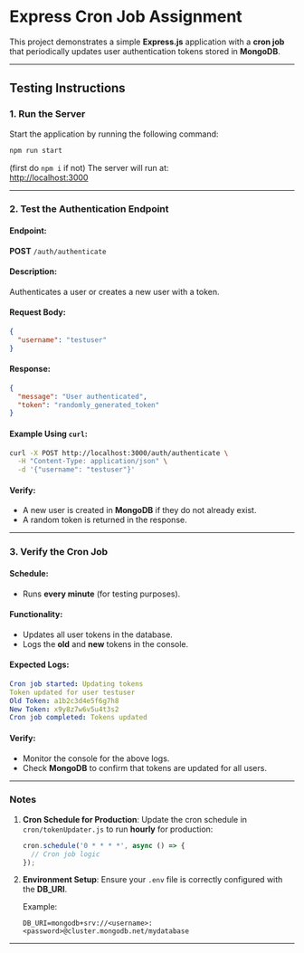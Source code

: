 # Express Cron Job Assignment

This project demonstrates a simple **Express.js** application with a **cron job** that periodically updates user authentication tokens stored in **MongoDB**.

---

## Testing Instructions

### 1. Run the Server
Start the application by running the following command:

```bash
npm run start
```
(first do ```npm i``` if not)
The server will run at:  
[http://localhost:3000](http://localhost:3000)

---

### 2. Test the Authentication Endpoint

#### Endpoint: 
**POST** `/auth/authenticate`

#### Description:
Authenticates a user or creates a new user with a token.

#### Request Body:
```json
{
  "username": "testuser"
}
```

#### Response:
```json
{
  "message": "User authenticated",
  "token": "randomly_generated_token"
}
```

#### Example Using `curl`:
```bash
curl -X POST http://localhost:3000/auth/authenticate \
  -H "Content-Type: application/json" \
  -d '{"username": "testuser"}'
```

#### Verify:
- A new user is created in **MongoDB** if they do not already exist.
- A random token is returned in the response.

---

### 3. Verify the Cron Job

#### Schedule:
- Runs **every minute** (for testing purposes).

#### Functionality:
- Updates all user tokens in the database.
- Logs the **old** and **new** tokens in the console.

#### Expected Logs:
```yaml
Cron job started: Updating tokens
Token updated for user testuser
Old Token: a1b2c3d4e5f6g7h8
New Token: x9y8z7w6v5u4t3s2
Cron job completed: Tokens updated
```

#### Verify:
- Monitor the console for the above logs.
- Check **MongoDB** to confirm that tokens are updated for all users.

---

### Notes

1. **Cron Schedule for Production**:
   Update the cron schedule in `cron/tokenUpdater.js` to run **hourly** for production:
   ```javascript
   cron.schedule('0 * * * *', async () => {
     // Cron job logic
   });
   ```

2. **Environment Setup**:
   Ensure your `.env` file is correctly configured with the **DB_URI**.

   Example:
   ```env
   DB_URI=mongodb+srv://<username>:<password>@cluster.mongodb.net/mydatabase
   ```

--- 
